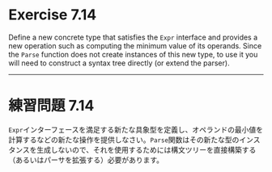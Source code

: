 # Exercise 7.14
Define a new concrete type that satisfies the `Expr` interface and provides a new operation such as computing the minimum value of its operands. Since the `Parse` function does not create instances of this new type, to use it you will need to construct a syntax tree directly (or extend the parser).

---
# 練習問題 7.14
`Expr`インターフェースを満足する新たな具象型を定義し、オペランドの最小値を計算するなどの新たな操作を提供しなさい。`Parse`関数はその新たな型のインスタンスを生成しないので、それを使用するためには構文ツリーを直接構築する（あるいはパーサを拡張する）必要があります。

